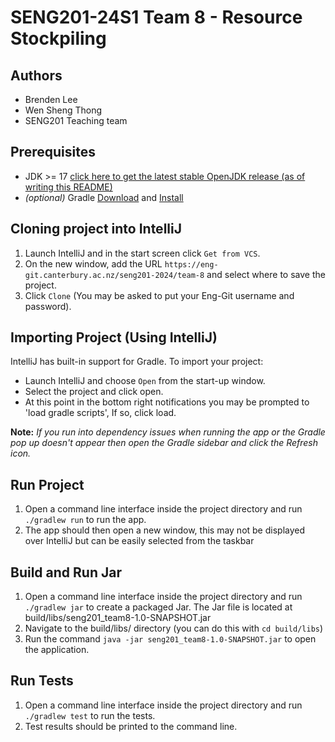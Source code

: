 # SENG201-24S1 Team 8 - Resource Stockpiling

## Authors
- Brenden Lee
- Wen Sheng Thong
- SENG201 Teaching team

## Prerequisites
- JDK >= 17 [click here to get the latest stable OpenJDK release (as of writing this README)](https://jdk.java.net/18/)
- *(optional)* Gradle [Download](https://gradle.org/releases/) and [Install](https://gradle.org/install/)

## Cloning project into IntelliJ
1. Launch IntelliJ and in the start screen click `Get from VCS`.
2. On the new window, add the URL `https://eng-git.canterbury.ac.nz/seng201-2024/team-8` and select where to save the project.
3. Click `Clone` (You may be asked to put your Eng-Git username and password).

## Importing Project (Using IntelliJ)
IntelliJ has built-in support for Gradle. To import your project:

- Launch IntelliJ and choose `Open` from the start-up window.
- Select the project and click open.
- At this point in the bottom right notifications you may be prompted to 'load gradle scripts', If so, click load.

**Note:** *If you run into dependency issues when running the app or the Gradle pop up doesn't appear then open the Gradle sidebar and click the Refresh icon.*

## Run Project 
1. Open a command line interface inside the project directory and run `./gradlew run` to run the app.
2. The app should then open a new window, this may not be displayed over IntelliJ but can be easily selected from the taskbar

## Build and Run Jar
1. Open a command line interface inside the project directory and run `./gradlew jar` to create a packaged Jar. The Jar file is located at build/libs/seng201_team8-1.0-SNAPSHOT.jar
2. Navigate to the build/libs/ directory (you can do this with `cd build/libs`)
3. Run the command `java -jar seng201_team8-1.0-SNAPSHOT.jar` to open the application.

## Run Tests
1. Open a command line interface inside the project directory and run `./gradlew test` to run the tests.
2. Test results should be printed to the command line.
